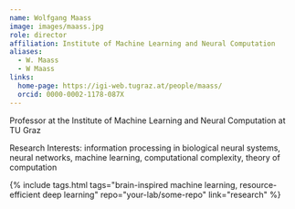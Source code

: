 ```yaml
---
name: Wolfgang Maass
image: images/maass.jpg
role: director
affiliation: Institute of Machine Learning and Neural Computation
aliases:
  - W. Maass
  - W Maass
links:
  home-page: https://igi-web.tugraz.at/people/maass/
  orcid: 0000-0002-1178-087X
---
```


Professor at the Institute of Machine Learning and Neural Computation at TU Graz

Research Interests:
information processing in biological neural systems, neural networks, machine learning, computational complexity, theory of computation


{%
  include tags.html
  tags="brain-inspired machine learning, resource-efficient deep learning"
  repo="your-lab/some-repo"
  link="research"
%}